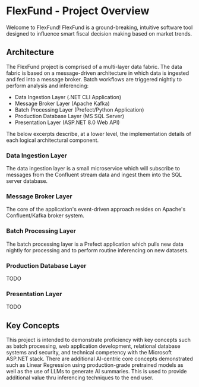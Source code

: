 # FlexFund - Project Overview
Welcome to FlexFund! FlexFund is a ground-breaking, intuitive software tool designed to influence smart fiscal decision making based on market trends.

## Architecture
The FlexFund project is comprised of a multi-layer data fabric. The data fabric is based on a message-driven architecture in which data is ingested and fed into a message broker. Batch workflows are triggered nightly to perform analysis and inferencing:

- Data Ingestion Layer (.NET CLI Application)
- Message Broker Layer (Apache Kafka)
- Batch Processing Layer (Prefect/Python Application)
- Production Database Layer (MS SQL Server)
- Presentation Layer (ASP.NET 8.0 Web API)

The below excerpts describe, at a lower level, the implementation details of each logical architectural component.

### Data Ingestion Layer
The data ingestion layer is a small microservice which will subscribe to messages from the Confluent stream data and ingest them into the SQL server database.

### Message Broker Layer
The core of the application's event-driven approach resides on Apache's Confluent/Kafka broker system.

### Batch Processing Layer
The batch processing layer is a Prefect application which pulls new data nightly for processing and to perform routine inferencing on new datasets.

### Production Database Layer
TODO

### Presentation Layer
TODO

## Key Concepts
This project is intended to demonstrate proficiency with key concepts such as batch processing, web application development, relational database systems and security, and technical competency with the Microsoft ASP.NET stack. There are additional AI-centric core concepts demonstrated such as Linear Regression using production-grade pretrained models as well as the use of LLMs to generate AI summaries. This is used to provide additional value thru inferencing techniques to the end user.
